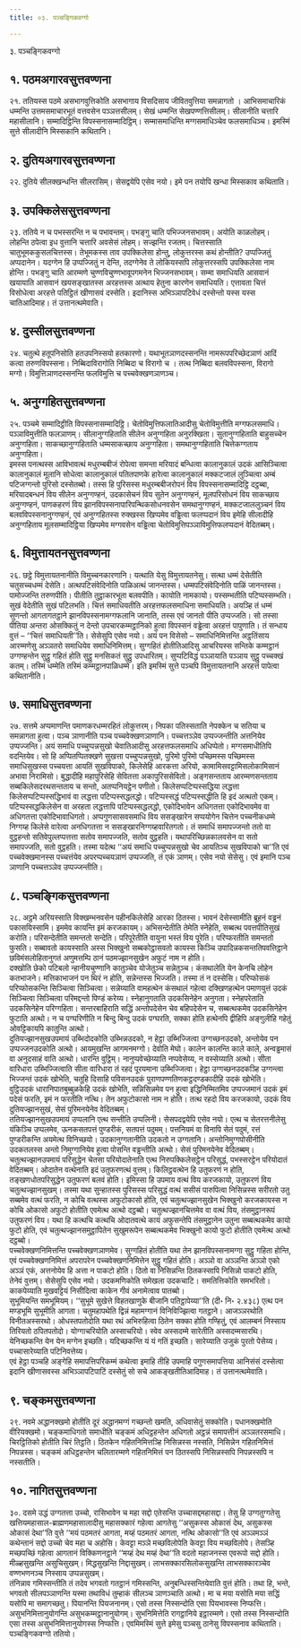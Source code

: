 ```yaml
---
title: ०३. पञ्चङ्गिकवग्गो

---
```

३. पञ्चङ्गिकवग्गो  


## १. पठमअगारवसुत्तवण्णना

२१. ततियस्स पठमे असभागवुत्तिकोति असभागाय विसदिसाय जीवितवुत्तिया समन्नागतो । आभिसमाचारिकं धम्मन्ति उत्तमसमाचारभूतं वत्तवसेन पञ्ञत्तसीलम्। सेखं धम्मन्ति सेखपण्णत्तिसीलम्। सीलानीति चत्तारि महासीलानि। सम्मादिट्ठिन्ति विपस्सनासम्मादिट्ठिम्। सम्मासमाधिन्ति मग्गसमाधिञ्चेव फलसमाधिञ्च। इमस्मिं सुत्ते सीलादीनि मिस्सकानि कथितानि।  


## २. दुतियअगारवसुत्तवण्णना

२२. दुतिये सीलक्खन्धन्ति सीलरासिम्। सेसद्वयेपि एसेव नयो। इमे पन तयोपि खन्धा मिस्सकाव कथिताति।  


## ३. उपक्किलेससुत्तवण्णना

२३. ततिये न च पभस्सरन्ति न च पभावन्तम्। पभङ्गु चाति पभिज्जनसभावम्। अयोति काळलोहम्। लोहन्ति ठपेत्वा इध वुत्तानि चत्तारि अवसेसं लोहम्। सज्झन्ति रजतम्। चित्तस्साति चातुभूमककुसलचित्तस्स। तेभूमकस्स ताव उपक्किलेसा होन्तु, लोकुत्तरस्स कथं होन्तीति? उप्पज्जितुं अप्पदानेन। यदग्गेन हि उप्पज्जितुं न देन्ति, तदग्गेनेव ते लोकियस्सपि लोकुत्तरस्सपि उपक्किलेसा नाम होन्ति। पभङ्गु चाति आरम्मणे चुण्णविचुण्णभावूपगमनेन भिज्जनसभावम्। सम्मा समाधियति आसवानं खयायाति आसवानं खयसङ्खातस्स अरहत्तस्स अत्थाय हेतुना कारणेन समाधियति। एत्तावता चित्तं विसोधेत्वा अरहत्ते पतिट्ठितं खीणासवं दस्सेति। इदानिस्स अभिञ्ञापटिवेधं दस्सेन्तो यस्स यस्स चातिआदिमाह। तं उत्तानत्थमेवाति।  


## ४. दुस्सीलसुत्तवण्णना

२४. चतुत्थे हतूपनिसोति हतउपनिस्सयो हतकारणो। यथाभूतञाणदस्सनन्ति नामरूपपरिच्छेदञाणं आदिं कत्वा तरुणविपस्सना। निब्बिदाविरागोति निब्बिदा च विरागो च । तत्थ निब्बिदा बलवविपस्सना, विरागो मग्गो। विमुत्तिञाणदस्सनन्ति फलविमुत्ति च पच्चवेक्खणञाणञ्च।  


## ५. अनुग्गहितसुत्तवण्णना

२५. पञ्चमे सम्मादिट्ठीति विपस्सनासम्मादिट्ठि। चेतोविमुत्तिफलातिआदीसु चेतोविमुत्तीति मग्गफलसमाधि। पञ्ञाविमुत्तीति फलञाणम्। सीलानुग्गहिताति सीलेन अनुग्गहिता अनुरक्खिता। सुतानुग्गहिताति बाहुसच्चेन अनुग्गहिता। साकच्छानुग्गहिताति धम्मसाकच्छाय अनुग्गहिता। समथानुग्गहिताति चित्तेकग्गताय अनुग्गहिता।  
इमस्स पनत्थस्स आविभावत्थं मधुरम्बबीजं रोपेत्वा समन्ता मरियादं बन्धित्वा कालानुकालं उदकं आसिञ्चित्वा कालानुकालं मूलानि सोधेत्वा कालानुकालं पतितपाणके हारेत्वा कालानुकालं मक्कटजालं लुञ्चित्वा अम्बं पटिजग्गन्तो पुरिसो दस्सेतब्बो। तस्स हि पुरिसस्स मधुरम्बबीजरोपनं विय विपस्सनासम्मादिट्ठि दट्ठब्बा, मरियादबन्धनं विय सीलेन अनुग्गण्हनं, उदकासेचनं विय सुतेन अनुग्गण्हनं, मूलपरिसोधनं विय साकच्छाय अनुग्गण्हनं, पाणकहरणं विय झानविपस्सनापारिपन्थिकसोधनवसेन समथानुग्गण्हनं, मक्कटजाललुञ्चनं विय बलवविपस्सनानुग्गण्हनं, एवं अनुग्गहितस्स रुक्खस्स खिप्पमेव वड्ढित्वा फलप्पदानं विय इमेहि सीलादीहि अनुग्गहिताय मूलसम्मादिट्ठिया खिप्पमेव मग्गवसेन वड्ढित्वा चेतोविमुत्तिपञ्ञाविमुत्तिफलप्पदानं वेदितब्बम्।  


## ६. विमुत्तायतनसुत्तवण्णना

२६. छट्ठे विमुत्तायतनानीति विमुच्चनकारणानि। यत्थाति येसु विमुत्तायतनेसु। सत्था धम्मं देसेतीति चतुसच्चधम्मं देसेति। अत्थपटिसंवेदिनोति पाळिअत्थं जानन्तस्स। धम्मपटिसंवेदिनोति पाळिं जानन्तस्स। पामोज्जन्ति तरुणपीति। पीतीति तुट्ठाकारभूता बलवपीति। कायोति नामकायो। पस्सम्भतीति पटिप्पस्सम्भति। सुखं वेदेतीति सुखं पटिलभति। चित्तं समाधियतीति अरहत्तफलसमाधिना समाधियति। अयञ्हि तं धम्मं सुणन्तो आगतागतट्ठाने झानविपस्सनामग्गफलानि जानाति, तस्स एवं जानतो पीति उप्पज्जति। सो तस्सा पीतिया अन्तरा ओसक्कितुं न देन्तो उपचारकम्मट्ठानिको हुत्वा विपस्सनं वड्ढेत्वा अरहत्तं पापुणाति। तं सन्धाय वुत्तं – ‘‘चित्तं समाधियती’’ति। सेसेसुपि एसेव नयो। अयं पन विसेसो – समाधिनिमित्तन्ति अट्ठतिंसाय आरम्मणेसु अञ्ञतरो समाधियेव समाधिनिमित्तम्। सुग्गहितं होतीतिआदिसु आचरियस्स सन्तिके कम्मट्ठानं उग्गण्हन्तेन सुट्ठु गहितं होति सुट्ठु मनसिकतं सुट्ठु उपधारितम्। सुप्पटिविद्धं पञ्ञायाति पञ्ञाय सुट्ठु पच्चक्खं कतम्। तस्मिं धम्मेति तस्मिं कम्मट्ठानपाळिधम्मे। इति इमस्मिं सुत्ते पञ्चपि विमुत्तायतनानि अरहत्तं पापेत्वा कथितानीति।  


## ७. समाधिसुत्तवण्णना

२७. सत्तमे अप्पमाणन्ति पमाणकरधम्मरहितं लोकुत्तरम्। निपका पतिस्सताति नेपक्केन च सतिया च समन्नागता हुत्वा। पञ्च ञाणानीति पञ्च पच्चवेक्खणञाणानि। पच्चत्तञ्ञेव उप्पज्जन्तीति अत्तनियेव उप्पज्जन्ति। अयं समाधि पच्चुप्पन्नसुखो चेवातिआदीसु अरहत्तफलसमाधि अधिप्पेतो। मग्गसमाधीतिपि वदन्तियेव। सो हि अप्पितप्पितक्खणे सुखत्ता पच्चुप्पन्नसुखो, पुरिमो पुरिमो पच्छिमस्स पच्छिमस्स समाधिसुखस्स पच्चयत्ता आयतिं सुखविपाको, किलेसेहि आरकत्ता अरियो, कामामिसवट्टामिसलोकामिसानं अभावा निरामिसो। बुद्धादीहि महापुरिसेहि सेवितत्ता अकापुरिससेवितो। अङ्गसन्तताय आरम्मणसन्तताय सब्बकिलेसदरथसन्तताय च सन्तो, अतप्पनियट्ठेन पणीतो। किलेसप्पटिप्पस्सद्धिया लद्धत्ता किलेसप्पटिप्पस्सद्धिभावं वा लद्धत्ता पटिप्पस्सद्धलद्धो। पटिप्पस्सद्धं पटिप्पस्सद्धीति हि इदं अत्थतो एकम्। पटिप्पस्सद्धकिलेसेन वा अरहता लद्धत्तापि पटिप्पस्सद्धलद्धो, एकोदिभावेन अधिगतत्ता एकोदिभावमेव वा अधिगतत्ता एकोदिभावाधिगतो। अप्पगुणसासवसमाधि विय ससङ्खारेन सप्पयोगेन चित्तेन पच्चनीकधम्मे निग्गय्ह किलेसे वारेत्वा अनधिगतत्ता न ससङ्खारनिग्गय्हवारितगतो। तं समाधिं समापज्जन्तो ततो वा वुट्ठहन्तो सतिवेपुल्लप्पत्तत्ता सतोव समापज्जति, सतोव वुट्ठहति। यथापरिच्छिन्नकालवसेन वा सतो समापज्जति, सतो वुट्ठहति। तस्मा यदेत्थ ‘‘अयं समाधि पच्चुप्पन्नसुखो चेव आयतिञ्च सुखविपाको चा’’ति एवं पच्चवेक्खमानस्स पच्चत्तंयेव अपरप्पच्चयञाणं उप्पज्जति, तं एकं ञाणम्। एसेव नयो सेसेसु। एवं इमानि पञ्च ञाणानि पच्चत्तञ्ञेव उप्पज्जन्तीति।  


## ८. पञ्चङ्गिकसुत्तवण्णना

२८. अट्ठमे अरियस्साति विक्खम्भनवसेन पहीनकिलेसेहि आरका ठितस्स। भावनं देसेस्सामीति ब्रूहनं वड्ढनं पकासयिस्सामि। इममेव कायन्ति इमं करजकायम्। अभिसन्देतीति तेमेति स्नेहेति, सब्बत्थ पवत्तपीतिसुखं करोति। परिसन्देतीति समन्ततो सन्देति। परिपूरेतीति वायुना भस्तं विय पूरेति। परिप्फरतीति समन्ततो फुसति। सब्बावतो कायस्साति अस्स भिक्खुनो सब्बकोट्ठासवतो कायस्स किञ्चि उपादिन्नकसन्ततिपवत्तिट्ठाने छविमंसलोहितानुगतं अणुमत्तम्पि ठानं पठमज्झानसुखेन अफुटं नाम न होति।  
दक्खोति छेको पटिबलो न्हानीयचुण्णानि कातुञ्चेव योजेतुञ्च सन्नेतुञ्च। कंसथालेति येन केनचि लोहेन कतभाजने। मत्तिकाभाजनं पन थिरं न होति, सन्नेन्तस्स भिज्जति। तस्मा तं न दस्सेसि। परिप्फोसकं परिप्फोसकन्ति सिञ्चित्वा सिञ्चित्वा। सन्नेय्याति वामहत्थेन कंसथालं गहेत्वा दक्खिणहत्थेन पमाणयुत्तं उदकं सिञ्चित्वा सिञ्चित्वा परिमद्दन्तो पिण्डं करेय्य। स्नेहानुगताति उदकसिनेहेन अनुगता। स्नेहपरेताति उदकसिनेहेन परिग्गहिता। सन्तरबाहिराति सद्धिं अन्तोपदेसेन चेव बहिपदेसेन च, सब्बत्थकमेव उदकसिनेहेन फुटाति अत्थो। न च पग्घरिणीति न बिन्दु बिन्दु उदकं पग्घरति, सक्का होति हत्थेनपि द्वीहिपि अङ्गुलीहि गहेतुं ओवट्टिकायपि कातुन्ति अत्थो।  
दुतियज्झानसुखउपमायं उब्भिदोदकोति उब्भिन्नउदको, न हेट्ठा उब्भिज्जित्वा उग्गच्छनउदको, अन्तोयेव पन उप्पज्जनउदकोति अत्थो। आयमुखन्ति आगमनमग्गो। देवोति मेघो। कालेन कालन्ति काले काले, अन्वड्ढमासं वा अनुदसाहं वाति अत्थो। धारन्ति वुट्ठिम्। नानुप्पवेच्छेय्याति नप्पवेसेय्य, न वस्सेय्याति अत्थो। सीता वारिधारा उब्भिज्जित्वाति सीता वारिधारा तं रहदं पूरयमाना उब्भिज्जित्वा। हेट्ठा उग्गच्छनउदकञ्हि उग्गन्त्वा भिज्जन्तं उदकं खोभेति, चतूहि दिसाहि पविसनउदकं पुराणपण्णतिणकट्ठदण्डकादीहि उदकं खोभेति। वुट्ठिउदकं धारानिपातबुब्बुळकेहि उदकं खोभेति, सन्निसिन्नमेव पन हुत्वा इद्धिनिम्मितमिव उप्पज्जमानं उदकं इमं पदेसं फरति, इमं न फरतीति नत्थि। तेन अफुटोकासो नाम न होति। तत्थ रहदो विय करजकायो, उदकं विय दुतियज्झानसुखं, सेसं पुरिमनयेनेव वेदितब्बम्।  
ततियज्झानसुखउपमायं उप्पलानि एत्थ सन्तीति उप्पलिनी। सेसपदद्वयेपि एसेव नयो। एत्थ च सेतरत्तनीलेसु यंकिञ्चि उप्पलमेव, ऊनकसतपत्तं पुण्डरीकं, सतपत्तं पदुमम्। पत्तनियमं वा विनापि सेतं पदुमं, रत्तं पुण्डरीकन्ति अयमेत्थ विनिच्छयो। उदकानुग्गतानीति उदकतो न उग्गतानि। अन्तोनिमुग्गपोसीनीति उदकतलस्स अन्तो निमुग्गानियेव हुत्वा पोसन्ति वड्ढन्तीति अत्थो। सेसं पुरिमनयेनेव वेदितब्बम्।  
चतुत्थज्झानउपमायं परिसुद्धेन चेतसा परियोदातेनाति एत्थ निरुपक्किलेसट्ठेन परिसुद्धं, पभस्सरट्ठेन परियोदातं वेदितब्बम्। ओदातेन वत्थेनाति इदं उतुफरणत्थं वुत्तम्। किलिट्ठवत्थेन हि उतुफरणं न होति, तङ्खणधोतपरिसुद्धेन उतुफरणं बलवं होति। इमिस्सा हि उपमाय वत्थं विय करजकायो, उतुफरणं विय चतुत्थज्झानसुखम्। तस्मा यथा सुन्हातस्स पुरिसस्स परिसुद्धं वत्थं ससीसं पारुपित्वा निसिन्नस्स सरीरतो उतु सब्बमेव वत्थं फरति, न कोचि वत्थस्स अफुटोकासो होति, एवं चतुत्थज्झानसुखेन भिक्खुनो करजकायस्स न कोचि ओकासो अफुटो होतीति एवमेत्थ अत्थो दट्ठब्बो। चतुत्थज्झानचित्तमेव वा वत्थं विय, तंसमुट्ठानरूपं उतुफरणं विय। यथा हि कत्थचि कत्थचि ओदातवत्थे कायं अफुसन्तेपि तंसमुट्ठानेन उतुना सब्बत्थकमेव कायो फुटो होति, एवं चतुत्थज्झानसमुट्ठापितेन सुखुमरूपेन सब्बत्थकमेव भिक्खुनो कायो फुटो होतीति एवमेत्थ अत्थो दट्ठब्बो।  
पच्चवेक्खणनिमित्तन्ति पच्चवेक्खणञाणमेव। सुग्गहितं होतीति यथा तेन झानविपस्सनामग्गा सुट्ठु गहिता होन्ति, एवं पच्चवेक्खणनिमित्तं अपरापरेन पच्चवेक्खणनिमित्तेन सुट्ठु गहितं होति। अञ्ञो वा अञ्ञन्ति अञ्ञो एको अञ्ञं एकं, अत्तनोयेव हि अत्ता न पाकटो होति। ठितो वा निसिन्नन्ति ठितकस्सापि निसिन्नो पाकटो होति, तेनेवं वुत्तम्। सेसेसुपि एसेव नयो। उदकमणिकोति समेखला उदकचाटि। समतित्तिकोति समभरितो। काकपेय्याति मुखवट्टियं निसीदित्वा काकेन गीवं अनामेत्वाव पातब्बो।  
सुभूमियन्ति समभूमियम्। ‘‘सुभूमे सुखेत्ते विहतखाणुके बीजानि पतिट्ठापेय्या’’ति (दी॰ नि॰ २.४३८) एत्थ पन मण्डभूमि सुभूमीति आगता। चतुमहापथेति द्विन्नं महामग्गानं विनिविज्झित्वा गतट्ठाने। आजञ्ञरथोति विनीतअस्सरथो। ओधस्तपतोदोति यथा रथं अभिरुहित्वा ठितेन सक्का होति गण्हितुं, एवं आलम्बनं निस्साय तिरियतो ठपितपतोदो। योग्गाचरियोति अस्साचरियो। स्वेव अस्सदम्मे सारेतीति अस्सदम्मसारथि। येनिच्छकन्ति येन येन मग्गेन इच्छति। यदिच्छकन्ति यं यं गतिं इच्छति। सारेय्याति उजुकं पुरतो पेसेय्य। पच्चासारेय्याति पटिनिवत्तेय्य।  
एवं हेट्ठा पञ्चहि अङ्गेहि समापत्तिपरिकम्मं कथेत्वा इमाहि तीहि उपमाहि पगुणसमापत्तिया आनिसंसं दस्सेत्वा इदानि खीणासवस्स अभिञ्ञापटिपाटिं दस्सेतुं सो सचे आकङ्खतीतिआदिमाह। तं उत्तानत्थमेवाति।  


## ९. चङ्कमसुत्तवण्णना

२९. नवमे अद्धानक्खमो होतीति दूरं अद्धानमग्गं गच्छन्तो खमति, अधिवासेतुं सक्कोति। पधानक्खमोति वीरियक्खमो। चङ्कमाधिगतो समाधीति चङ्कमं अधिट्ठहन्तेन अधिगतो अट्ठन्नं समापत्तीनं अञ्ञतरसमाधि। चिरट्ठितिको होतीति चिरं तिट्ठति। ठितकेन गहितनिमित्तञ्हि निसिन्नस्स नस्सति, निसिन्नेन गहितनिमित्तं निपन्नस्स। चङ्कमं अधिट्ठहन्तेन चलितारम्मणे गहितनिमित्तं पन ठितस्सपि निसिन्नस्सपि निपन्नस्सपि न नस्सतीति।  


## १०. नागितसुत्तवण्णना

३०. दसमे उद्धं उग्गतत्ता उच्चो, रासिभावेन च महा सद्दो एतेसन्ति उच्चासद्दमहासद्दा। तेसु हि उग्गतुग्गतेसु खत्तियमहासाल-ब्राह्मणमहासालादीसु महासक्कारं गहेत्वा आगतेसु ‘‘असुकस्स ओकासं देथ, असुकस्स ओकासं देथा’’ति वुत्ते ‘‘मयं पठमतरं आगता, मय्हं पठमतरं आगता, नत्थि ओकासो’’ति एवं अञ्ञमञ्ञं कथेन्तानं सद्दो उच्चो चेव महा च अहोसि। केवट्टा मञ्ञे मच्छविलोपेति केवट्टा विय मच्छविलोपे। तेसञ्हि मच्छपच्छिं गहेत्वा आगतानं विक्किणनट्ठाने ‘‘मय्हं देथ मय्हं देथा’’ति वदतो महाजनस्स एवरूपो सद्दो होति। मीळ्हसुखन्ति असुचिसुखम्। मिद्धसुखन्ति निद्दासुखम्। लाभसक्कारसिलोकसुखन्ति लाभसक्कारञ्चेव वण्णभणनञ्च निस्साय उप्पन्नसुखम्।  
तंनिन्नाव गमिस्सन्तीति तं तदेव भगवतो गतट्ठानं गमिस्सन्ति, अनुबन्धिस्सन्तियेवाति वुत्तं होति। तथा हि, भन्ते, भगवतो सीलपञ्ञाणन्ति यस्मा तथाविधं तुम्हाकं सीलञ्च ञाणञ्चाति अत्थो। मा च मया यसोति मया सद्धिं यसोपि मा समागच्छतु। पियानन्ति पियजनानम्। एसो तस्स निस्सन्दोति एसा पियभावस्स निप्फत्ति। असुभनिमित्तानुयोगन्ति असुभकम्मट्ठानानुयोगम्। सुभनिमित्तेति रागट्ठानिये इट्ठारम्मणे। एसो तस्स निस्सन्दोति एसा तस्स असुभनिमित्तानुयोगस्स निप्फत्ति। एवमिमस्मिं सुत्ते इमेसु पञ्चसु ठानेसु विपस्सनाव कथिताति।  
पञ्चङ्गिकवग्गो ततियो।  